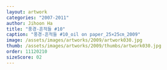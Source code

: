 ```yaml
---
layout: artwork
categories: "2007-2011"
author: Jihoon Ha
title: "풍경-흔적들 #10"
caption: "풍경-흔적들 #10_oil on paper_25×25㎝_2009"
image: /assets/images/artworks/2009/artwork030.jpg
thumb: /assets/images/artworks/2009/thumbs/artwork030.jpg
order: 11120210
sizeScore: 02
---
```

